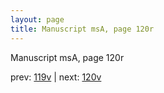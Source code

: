 ```yaml
---
layout: page
title: Manuscript msA, page 120r
---
```


Manuscript msA, page 120r

prev:  [119v](../119v) | next:  [120v](../120v)